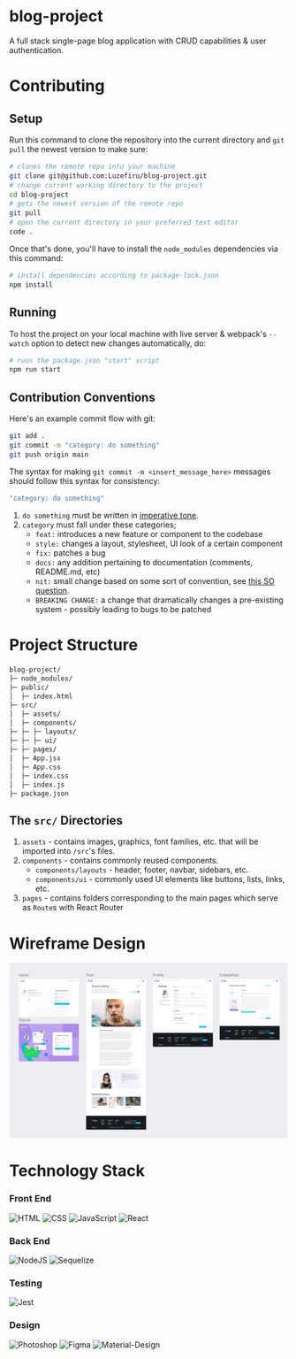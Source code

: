 # blog-project

A full stack single-page blog application with CRUD capabilities & user authentication.

# Contributing

## Setup

Run this command to clone the repository into the current directory and `git pull` the newest version to make sure:

```bash
# clones the remote repo into your machine
git clone git@github.com:Luzefiru/blog-project.git
# change current working directory to the project
cd blog-project
# gets the newest version of the remote repo
git pull
# open the current directory in your preferred text editor
code .
```

Once that's done, you'll have to install the `node_modules` dependencies via this command:

```bash
# install dependencies according to package-lock.json
npm install
```

## Running

To host the project on your local machine with live server & webpack's `--watch` option to detect new changes automatically, do:

```bash
# runs the package.json "start" script
npm run start
```

## Contribution Conventions

Here's an example commit flow with git:

```bash
git add .
git commit -m "category: do something"
git push origin main
```

The syntax for making `git commit -m <insert_message_here>` messages should follow this syntax for consistency:

```bash
"category: do something"
```

1. `do something` must be written in [imperative tone](https://www.theserverside.com/video/Follow-these-git-commit-message-guidelines#:~:text=If%20you%20want%20to%20write,Instead%2C%20describe%20what%20was%20done.).
2. `category` must fall under these categories;
   - `feat:` introduces a new feature or component to the codebase
   - `style:` changes a layout, stylesheet, UI look of a certain component
   - `fix:` patches a bug
   - `docs:` any addition pertaining to documentation (comments, README.md, etc)
   - `nit:` small change based on some sort of convention, see [this SO question](https://stackoverflow.com/questions/27810522/what-does-nit-mean-in-hacker-speak).
   - `BREAKING CHANGE:` a change that dramatically changes a pre-existing system - possibly leading to bugs to be patched

# Project Structure

```
blog-project/
├─ node_modules/
├─ public/
│  ├─ index.html
├─ src/
│  ├─ assets/
│  ├─ components/
├─ ├─ ├─ layouts/
├─ ├─ ├─ ui/
├─ ├─ pages/
│  ├─ App.jsx
│  ├─ App.css
│  ├─ index.css
│  ├─ index.js
├─ package.json
```

## The `src/` Directories

1. `assets` - contains images, graphics, font families, etc. that will be imported into `/src`'s files.
2. `components` - contains commonly reused components.
   - `components/layouts` - header, footer, navbar, sidebars, etc.
   - `components/ui` - commonly used UI elements like buttons, lists, links, etc.
3. `pages` - contains folders corresponding to the main pages which serve as `Route`s with React Router

# Wireframe Design

<img src="./docs/early-wireframe.png" alt="Early Wireframe Design">

# Technology Stack

### Front End

![HTML](https://img.shields.io/badge/HTML5-E34F26?style=for-the-badge&logo=html5&logoColor=white)
![CSS](https://img.shields.io/badge/CSS3-1572B6?style=for-the-badge&logo=css3&logoColor=white)
![JavaScript](https://img.shields.io/badge/JavaScript-323330?style=for-the-badge&logo=javascript&logoColor=F7DF1E)
![React](https://img.shields.io/badge/React-20232A?style=for-the-badge&logo=react&logoColor=61DAFB)

### Back End

![NodeJS](https://img.shields.io/badge/Node.js-339933?style=for-the-badge&logo=nodedotjs&logoColor=white)
![Sequelize](https://img.shields.io/badge/Sequelize-52B0E7?style=for-the-badge&logo=Sequelize&logoColor=white)

### Testing

![Jest](https://img.shields.io/badge/Jest-C21325?style=for-the-badge&logo=jest&logoColor=white)

### Design

![Photoshop](https://img.shields.io/badge/Adobe%20Photoshop-31A8FF?style=for-the-badge&logo=Adobe%20Photoshop&logoColor=black)
![Figma](https://img.shields.io/badge/Figma-F24E1E?style=for-the-badge&logo=figma&logoColor=white)
![Material-Design](https://img.shields.io/badge/material%20design-757575?style=for-the-badge&logo=material%20design&logoColor=white)
